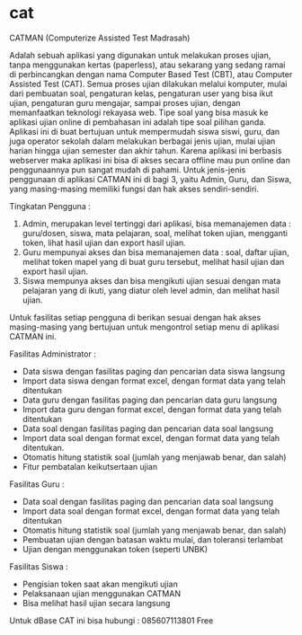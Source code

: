 # cat
CATMAN (Computerize Assisted Test Madrasah)

Adalah sebuah aplikasi yang digunakan untuk melakukan proses ujian, tanpa menggunakan kertas (paperless), atau sekarang yang sedang ramai di perbincangkan dengan nama Computer Based Test (CBT), atau Computer Assisted Test (CAT). Semua proses ujian dilakukan melalui komputer, mulai dari pembuatan soal, pengaturan kelas, pengaturan user yang bisa ikut ujian, pengaturan guru mengajar, sampai proses ujian, dengan memanfaatkan teknologi rekayasa web. Tipe soal yang bisa masuk ke aplikasi ujian online di pembahasan ini adalah tipe soal pilihan ganda.
Aplikasi ini di buat bertujuan untuk mempermudah siswa siswi, guru, dan juga operator sekolah dalam melakukan berbagai jenis ujian, mulai ujian harian hingga ujian semester dan akhir tahun. Karena aplikasi ini berbasis webserver maka aplikasi ini bisa di akses secara offline mau pun online dan penggunaannya pun sangat mudah di pahami.
Untuk jenis-jenis penggunaan di aplikasi CATMAN ini di bagi 3, yaitu Admin, Guru, dan Siswa, yang masing-masing memiliki fungsi dan hak akses sendiri-sendiri.

Tingkatan Pengguna :
1. Admin, merupakan level tertinggi dari aplikasi, bisa memanajemen data : guru/dosen, siswa, mata pelajaran, soal, melihat token ujian, mengganti token, lihat hasil ujian dan export hasil ujian.
2. Guru mempunyai akses dan bisa memanajemen data : soal, daftar ujian, melihat token mapel yang di buat guru tersebut, melihat hasil ujian dan export hasil ujian.
3. Siswa mempunya akses dan bisa mengikuti ujian sesuai dengan mata pelajaran yang di ikuti, yang diatur oleh level admin, dan melihat hasil ujian.

Untuk fasilitas setiap pengguna di berikan sesuai dengan hak akses masing-masing yang bertujuan untuk mengontrol setiap menu di aplikasi CATMAN ini.

Fasilitas Administrator :
- Data siswa dengan fasilitas paging dan pencarian data siswa langsung
- Import data siswa dengan format excel, dengan format data yang telah ditentukan
- Data guru dengan fasilitas paging dan pencarian data guru langsung
- Import data guru dengan format excel, dengan format data yang telah ditentukan
- Data soal dengan fasilitas paging dan pencarian data soal langsung
- Import data soal dengan format excel, dengan format data yang telah ditentukan.
- Otomatis hitung statistik soal (jumlah yang menjawab benar, dan salah)
- Fitur pembatalan keikutsertaan ujian

Fasilitas Guru :
- Data soal dengan fasilitas paging dan pencarian data soal langsung
- Import data soal dengan format excel, dengan format data yang telah ditentukan
- Otomatis hitung statistik soal (jumlah yang menjawab benar, dan salah)
- Pembuatan ujian dengan batasan waktu mulai, dan toleransi terlambat
- Ujian dengan menggunakan token (seperti UNBK)

Fasilitas Siswa :
- Pengisian token saat akan mengikuti ujian
- Pelaksanaan ujian menggunakan CATMAN
- Bisa melihat hasil ujian secara langsung

Untuk dBase CAT ini bisa hubungi :
085607113801 Free
